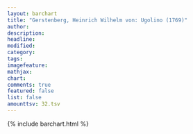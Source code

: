 ```yaml
---
layout: barchart
title: "Gerstenberg, Heinrich Wilhelm von: Ugolino (1769)"
author:
description:
headline:
modified:
category:
tags:
imagefeature: 
mathjax: 
chart: 
comments: true
featured: false
list: false
amounttsv: 32.tsv
---
```

{% include barchart.html %}
